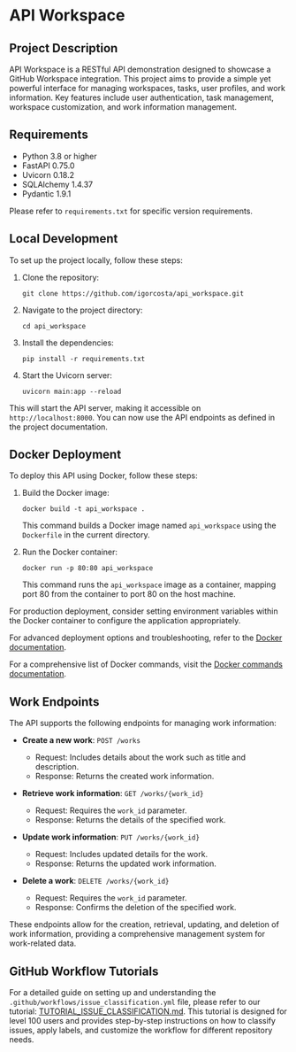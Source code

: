 # API Workspace

## Project Description

API Workspace is a RESTful API demonstration designed to showcase a GitHub Workspace integration. This project aims to provide a simple yet powerful interface for managing workspaces, tasks, user profiles, and work information. Key features include user authentication, task management, workspace customization, and work information management.

## Requirements

- Python 3.8 or higher
- FastAPI 0.75.0
- Uvicorn 0.18.2
- SQLAlchemy 1.4.37
- Pydantic 1.9.1

Please refer to `requirements.txt` for specific version requirements.

## Local Development

To set up the project locally, follow these steps:

1. Clone the repository:
   ```
   git clone https://github.com/igorcosta/api_workspace.git
   ```
2. Navigate to the project directory:
   ```
   cd api_workspace
   ```
3. Install the dependencies:
   ```
   pip install -r requirements.txt
   ```
4. Start the Uvicorn server:
   ```
   uvicorn main:app --reload
   ```

This will start the API server, making it accessible on `http://localhost:8000`. You can now use the API endpoints as defined in the project documentation.

## Docker Deployment

To deploy this API using Docker, follow these steps:

1. Build the Docker image:
   ```
   docker build -t api_workspace .
   ```
   This command builds a Docker image named `api_workspace` using the `Dockerfile` in the current directory.

2. Run the Docker container:
   ```
   docker run -p 80:80 api_workspace
   ```
   This command runs the `api_workspace` image as a container, mapping port 80 from the container to port 80 on the host machine.

For production deployment, consider setting environment variables within the Docker container to configure the application appropriately.

For advanced deployment options and troubleshooting, refer to the [Docker documentation](https://docs.docker.com/).

For a comprehensive list of Docker commands, visit the [Docker commands documentation](https://docs.docker.com/engine/reference/commandline/cli/).

## Work Endpoints

The API supports the following endpoints for managing work information:

- **Create a new work**: `POST /works`
  - Request: Includes details about the work such as title and description.
  - Response: Returns the created work information.

- **Retrieve work information**: `GET /works/{work_id}`
  - Request: Requires the `work_id` parameter.
  - Response: Returns the details of the specified work.

- **Update work information**: `PUT /works/{work_id}`
  - Request: Includes updated details for the work.
  - Response: Returns the updated work information.

- **Delete a work**: `DELETE /works/{work_id}`
  - Request: Requires the `work_id` parameter.
  - Response: Confirms the deletion of the specified work.

These endpoints allow for the creation, retrieval, updating, and deletion of work information, providing a comprehensive management system for work-related data.

## GitHub Workflow Tutorials

For a detailed guide on setting up and understanding the `.github/workflows/issue_classification.yml` file, please refer to our tutorial: [TUTORIAL_ISSUE_CLASSIFICATION.md](TUTORIAL_ISSUE_CLASSIFICATION.md). This tutorial is designed for level 100 users and provides step-by-step instructions on how to classify issues, apply labels, and customize the workflow for different repository needs.
